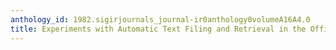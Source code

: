 ```yaml
---
anthology_id: 1982.sigirjournals_journal-ir0anthology0volumeA16A4.0
title: Experiments with Automatic Text Filing and Retrieval in the Office Environment
---
```

